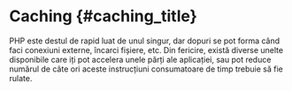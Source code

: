 # Caching {#caching_title}

PHP este destul de rapid luat de unul singur, dar dopuri se pot forma când faci conexiuni externe,
încarci fișiere, etc.
Din fericire, există diverse unelte disponibile care iți pot accelera unele părți ale
aplicației, sau pot reduce numărul de câte ori aceste instrucțiuni consumatoare
de timp trebuie să fie rulate.
